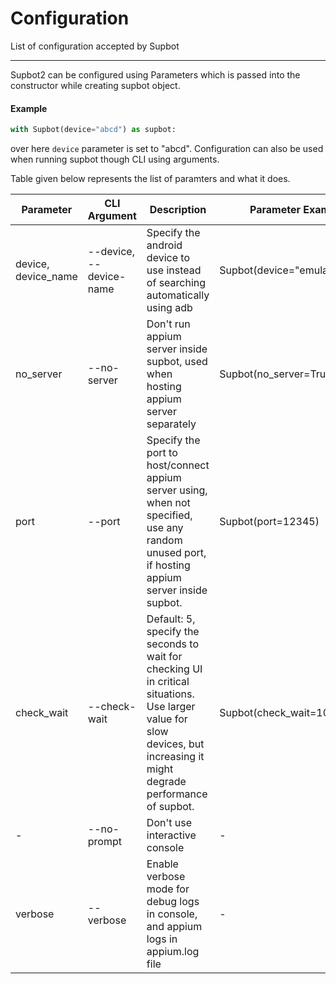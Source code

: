# Configuration

List of configuration accepted by Supbot

---

Supbot2 can be configured using Parameters which is passed into the constructor while creating supbot object.

#### Example
```python
with Supbot(device="abcd") as supbot:
```
over here `device` parameter is set to "abcd". Configuration can also be used when running supbot though CLI using arguments. 

Table given below represents the list of paramters and what it does.

| Parameter           | CLI Argument            | Description                                                                                                                                                               | Parameter Example             | CLI Example                  |
|---------------------|-------------------------|---------------------------------------------------------------------------------------------------------------------------------------------------------------------------|-------------------------------|------------------------------|
| device, device_name | --device, --device-name | Specify the android device to use instead of searching automatically using adb                                                                                            | Supbot(device="emulator1234") | supbot --device emulator1234 |
| no_server           | --no-server             | Don't run appium server inside supbot, used when hosting appium server separately                                                                                         | Supbot(no_server=True)        | supbot --no-server           |
| port                | --port                  | Specify the port to host/connect appium server using, when not specified, use any random unused port, if hosting appium server inside supbot.                             | Supbot(port=12345)            | supbot --port=12345          |
| check_wait          | --check-wait            | Default: 5, specify the seconds to wait for checking UI in critical situations. Use larger value for slow devices, but increasing it might degrade performance of supbot. | Supbot(check_wait=10)         | supbot --check-wait 10       |
| -                   | --no-prompt             | Don't use interactive console                                                                                                                                             | -                             | supbot --no-prompt           |
| verbose             | --verbose               | Enable verbose mode for debug logs in console, and appium logs in appium.log file                                                                                                                                             | -                             | supbot --no-prompt           |
